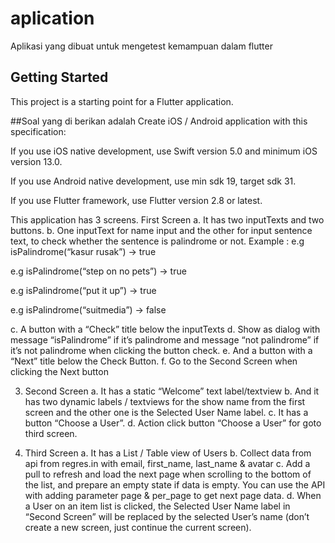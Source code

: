 # aplication

Aplikasi yang dibuat untuk mengetest kemampuan dalam flutter

## Getting Started

This project is a starting point for a Flutter application.

##Soal yang di berikan adalah
Create iOS / Android application with this specification:

If you use iOS native development, use Swift version 5.0 and minimum iOS version 13.0.

If you use Android native development, use min sdk 19, target sdk 31.

If you use Flutter framework, use Flutter version 2.8 or latest.

This application has 3 screens.
First Screen
a. It has two inputTexts and two buttons. 
b. One inputText for name input and the other for input sentence text, to check whether the sentence is palindrome or not.
Example :
e.g isPalindrome(“kasur rusak”) -> true

e.g isPalindrome(“step on no pets”) -> true

e.g isPalindrome(“put it up”) -> true

e.g isPalindrome(“suitmedia”) -> false

c. A button with a “Check” title below the inputTexts
d. Show as dialog with message “isPalindrome” if it’s palindrome and message “not   palindrome” if it’s not palindrome when clicking the button check.
e. And a button with a “Next” title below the Check Button.
f. Go to the Second Screen when clicking the Next button

3. Second Screen
a. It has a static “Welcome” text label/textview
b. And it has two dynamic labels / textviews for the show name from the first screen and the other one is the Selected User Name label.
c. It has a button “Choose a User”.
d. Action click button “Choose a User” for goto third screen.


4. Third Screen
a. It has a List / Table view of Users
b. Collect data from api from regres.in with email, first_name, last_name & avatar
c. Add a pull to refresh and load the next page when scrolling to the bottom of the list, and prepare an empty state if data is empty. You can use the API with adding parameter page & per_page to get next page data.
d. When a User on an item list is clicked, the Selected User Name label in “Second Screen” will be replaced by the selected User’s name (don’t create a new screen, just continue the current screen).

